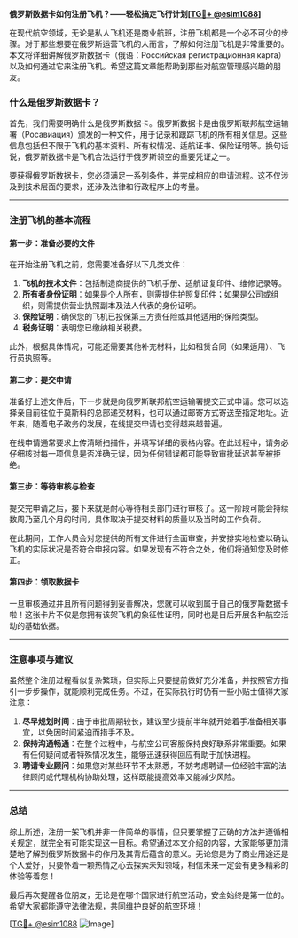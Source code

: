 **俄罗斯数据卡如何注册飞机？——轻松搞定飞行计划[[TG💪+ @esim1088](https://t.me/s/esim1088)]**

在现代航空领域，无论是私人飞机还是商业航班，注册飞机都是一个必不可少的步骤。对于那些想要在俄罗斯运营飞机的人而言，了解如何注册飞机是非常重要的。本文将详细讲解俄罗斯数据卡（俄语：Российская регистрационная карта）以及如何通过它来注册飞机。希望这篇文章能帮助到那些对航空管理感兴趣的朋友。

### 什么是俄罗斯数据卡？

首先，我们需要明确什么是俄罗斯数据卡。俄罗斯数据卡是由俄罗斯联邦航空运输署（Росавиация）颁发的一种文件，用于记录和跟踪飞机的所有相关信息。这些信息包括但不限于飞机的基本资料、所有权情况、适航证书、保险证明等。换句话说，俄罗斯数据卡是飞机合法运行于俄罗斯领空的重要凭证之一。

要获得俄罗斯数据卡，您必须满足一系列条件，并完成相应的申请流程。这不仅涉及到技术层面的要求，还涉及法律和行政程序上的考量。

---

### 注册飞机的基本流程

#### 第一步：准备必要的文件

在开始注册飞机之前，您需要准备好以下几类文件：

1. **飞机的技术文件**：包括制造商提供的飞机手册、适航证复印件、维修记录等。
2. **所有者身份证明**：如果是个人所有，则需提供护照复印件；如果是公司或组织，则需提供营业执照副本及法人代表的身份证明。
3. **保险证明**：确保您的飞机已投保第三方责任险或其他适用的保险类型。
4. **税务证明**：表明您已缴纳相关税费。

此外，根据具体情况，可能还需要其他补充材料，比如租赁合同（如果适用）、飞行员执照等。

#### 第二步：提交申请

准备好上述文件后，下一步就是向俄罗斯联邦航空运输署提交正式申请。您可以选择亲自前往位于莫斯科的总部递交材料，也可以通过邮寄方式寄送至指定地址。近年来，随着电子政务的发展，在线提交申请也变得越来越普遍。

在线申请通常要求上传清晰扫描件，并填写详细的表格内容。在此过程中，请务必仔细核对每一项信息是否准确无误，因为任何错误都可能导致审批延迟甚至被拒绝。

#### 第三步：等待审核与检查

提交完申请之后，接下来就是耐心等待相关部门进行审核了。这一阶段可能会持续数周乃至几个月的时间，具体取决于提交材料的质量以及当时的工作负荷。

在此期间，工作人员会对您提供的所有文件进行全面审查，并安排实地检查以确认飞机的实际状况是否符合申报内容。如果发现有不符合之处，他们将通知您及时修正。

#### 第四步：领取数据卡

一旦审核通过并且所有问题得到妥善解决，您就可以收到属于自己的俄罗斯数据卡啦！这张卡片不仅是您拥有该架飞机的象征性证明，同时也是日后开展各种航空活动的基础依据。

---

### 注意事项与建议

虽然整个注册过程看似复杂繁琐，但实际上只要提前做好充分准备，并按照官方指引一步步操作，就能顺利完成任务。不过，在实际执行时仍有一些小贴士值得大家注意：

1. **尽早规划时间**：由于审批周期较长，建议至少提前半年就开始着手准备相关事宜，以免因时间紧迫而措手不及。
2. **保持沟通畅通**：在整个过程中，与航空公司客服保持良好联系非常重要。如果有任何疑问或者特殊情况发生，能够迅速获得回应有助于加快进程。
3. **聘请专业顾问**：如果您对某些环节不太熟悉，不妨考虑聘请一位经验丰富的法律顾问或代理机构协助处理，这样既能提高效率又能减少风险。

---

### 总结

综上所述，注册一架飞机并非一件简单的事情，但只要掌握了正确的方法并遵循相关规定，就完全有可能实现这一目标。希望通过本文介绍的内容，大家能够更加清楚地了解到俄罗斯数据卡的作用及其背后蕴含的意义。无论您是为了商业用途还是个人爱好，只要怀着一颗热情之心去探索未知领域，相信未来一定会有更多精彩的体验等着您！

最后再次提醒各位朋友，无论是在哪个国家进行航空活动，安全始终是第一位的。希望大家都能遵守法律法规，共同维护良好的航空环境！

[[TG💪+ @esim1088](https://t.me/s/esim1088) ![Image](https://i.postimg.cc/4NQfJmqS/Snipaste-2025-05-13-00-14-12.png)]